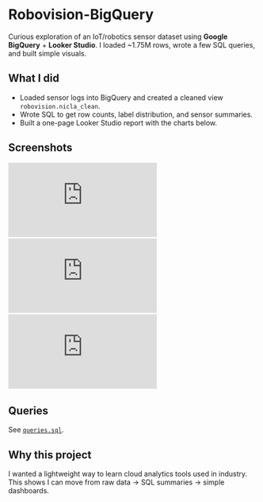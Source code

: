 # Robovision-BigQuery

Curious exploration of an IoT/robotics sensor dataset using **Google BigQuery** + **Looker Studio**.
I loaded ~1.75M rows, wrote a few SQL queries, and built simple visuals.

## What I did
- Loaded sensor logs into BigQuery and created a cleaned view `robovision.nicla_clean`.
- Wrote SQL to get row counts, label distribution, and sensor summaries.
- Built a one-page Looker Studio report with the charts below.

## Screenshots
![Row count](https://github.com/lavj1462/Robovision-BigQuery/blob/35f93a9d1909e04f95ce7fb6cb062002475c7160/01_row_count%20(1).pdf)
![Label distribution](https://github.com/lavj1462/Robovision-BigQuery/blob/097906784fc8d43e8b16ed6711682cb04abab369/02_label_distribution%20(1).pdf)
![Top temperatures](https://github.com/lavj1462/Robovision-BigQuery/blob/35f93a9d1909e04f95ce7fb6cb062002475c7160/03_top_temps.pdf)

## Queries
See [`queries.sql`](queries.sql).

## Why this project
I wanted a lightweight way to learn cloud analytics tools used in industry.  
This shows I can move from raw data → SQL summaries → simple dashboards.
